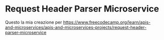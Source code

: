 # Request Header Parser Microservice
Questo la mia creazione per https://www.freecodecamp.org/learn/apis-and-microservices/apis-and-microservices-projects/request-header-parser-microservice

